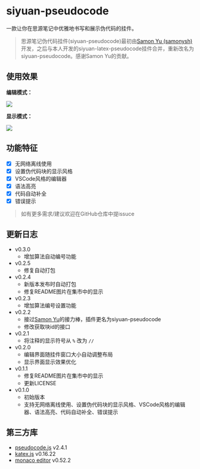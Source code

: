 # siyuan-pseudocode

一款让你在思源笔记中优雅地书写和展示伪代码的挂件。

> 思源笔记伪代码挂件(siyuan-pseudocode)最初由[Samon Yu (samonysh)](https://github.com/samonysh/)开发，之后与本人开发的siyuan-latex-pseudocode挂件合并，重新改名为siyuan-pseudocode。感谢Samon Yu的贡献。

## 使用效果

**编辑模式：**

![](https://b3logfile.com/file/2025/05/image-9AkQwm0.png)

**显示模式：**

![](https://b3logfile.com/file/2025/05/image-cR6oUjq.png)

## 功能特征

- [x] 无网络离线使用
- [x] 设置伪代码块的显示风格
- [x] VSCode风格的编辑器
- [x] 语法高亮
- [x] 代码自动补全
- [x] 错误提示

> 如有更多需求/建议欢迎在GitHub仓库中提issuce

## 更新日志

+ v0.3.0
    + 增加算法自动编号功能
+ v0.2.5
    + 修复自动打包
+ v0.2.4
    + 新版本发布时自动打包
    + 修复README图片在集市中的显示
+ v0.2.3
    + 增加算法编号设置功能
+ v0.2.2
    + 接过[Samon Yu](https://github.com/samonysh/)的接力棒，插件更名为siyuan-pseudocode
    + 修改获取块id的接口
+ v0.2.1
    + 将注释的显示符号从 `%` 改为 `//`
+ v0.2.0
    + 编辑界面随挂件窗口大小自动调整布局
    + 显示界面显示效果优化
+ v0.1.1
    + 修复README图片在集市中的显示
    + 更新LICENSE
+ v0.1.0
    + 初始版本
    + 支持无网络离线使用、设置伪代码块的显示风格、VSCode风格的编辑器、语法高亮、代码自动补全、错误提示

## 第三方库

+ [pseudocode.js](saswatpadhi.github.io/pseudocode.js) v2.4.1
+ [katex.js](https://katex.org/) v0.16.22
+ [monaco editor](https://microsoft.github.io/monaco-editor/) v0.52.2
